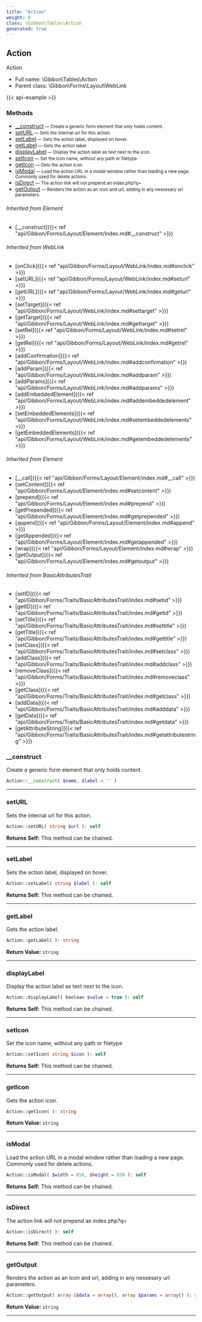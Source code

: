 ```yaml
---
title: "Action"
weight: 0
class: \Gibbon\Tables\Action
generated: true
---
```


## Action

Action



* Full name: \Gibbon\Tables\Action
* Parent class: \Gibbon\Forms\Layout\WebLink

{{< api-example >}} 



### Methods

- [__construct](#__construct)<small> — Create a generic form element that only holds content.</small>
- [setURL](#seturl)<small> — Sets the internal url for this action.</small>
- [setLabel](#setlabel)<small> — Sets the action label, displayed on hover.</small>
- [getLabel](#getlabel)<small> — Gets the action label.</small>
- [displayLabel](#displaylabel)<small> — Display the action label as text next to the icon.</small>
- [setIcon](#seticon)<small> — Set the icon name, without any path or filetype</small>
- [getIcon](#geticon)<small> — Gets the action icon.</small>
- [isModal](#ismodal)<small> — Load the action URL in a modal window rather than loading a new page. Commonly used for delete actions.</small>
- [isDirect](#isdirect)<small> — The action link will not prepend an index.php?q=</small>
- [getOutput](#getoutput)<small> — Renders the action as an icon and url, adding in any nessesary url parameters.</small>




###### Inherited from Element
- [__construct]({{< ref "api/Gibbon/Forms/Layout/Element/index.md#__construct" >}})

###### Inherited from WebLink
- [onClick]({{< ref "api/Gibbon/Forms/Layout/WebLink/index.md#onclick" >}})
- [setURL]({{< ref "api/Gibbon/Forms/Layout/WebLink/index.md#seturl" >}})
- [getURL]({{< ref "api/Gibbon/Forms/Layout/WebLink/index.md#geturl" >}})
- [setTarget]({{< ref "api/Gibbon/Forms/Layout/WebLink/index.md#settarget" >}})
- [getTarget]({{< ref "api/Gibbon/Forms/Layout/WebLink/index.md#gettarget" >}})
- [setRel]({{< ref "api/Gibbon/Forms/Layout/WebLink/index.md#setrel" >}})
- [getRel]({{< ref "api/Gibbon/Forms/Layout/WebLink/index.md#getrel" >}})
- [addConfirmation]({{< ref "api/Gibbon/Forms/Layout/WebLink/index.md#addconfirmation" >}})
- [addParam]({{< ref "api/Gibbon/Forms/Layout/WebLink/index.md#addparam" >}})
- [addParams]({{< ref "api/Gibbon/Forms/Layout/WebLink/index.md#addparams" >}})
- [addEmbeddedElement]({{< ref "api/Gibbon/Forms/Layout/WebLink/index.md#addembeddedelement" >}})
- [setEmbeddedElements]({{< ref "api/Gibbon/Forms/Layout/WebLink/index.md#setembeddedelements" >}})
- [getEmbeddedElements]({{< ref "api/Gibbon/Forms/Layout/WebLink/index.md#getembeddedelements" >}})

###### Inherited from Element
- [__call]({{< ref "api/Gibbon/Forms/Layout/Element/index.md#__call" >}})
- [setContent]({{< ref "api/Gibbon/Forms/Layout/Element/index.md#setcontent" >}})
- [prepend]({{< ref "api/Gibbon/Forms/Layout/Element/index.md#prepend" >}})
- [getPrepended]({{< ref "api/Gibbon/Forms/Layout/Element/index.md#getprepended" >}})
- [append]({{< ref "api/Gibbon/Forms/Layout/Element/index.md#append" >}})
- [getAppended]({{< ref "api/Gibbon/Forms/Layout/Element/index.md#getappended" >}})
- [wrap]({{< ref "api/Gibbon/Forms/Layout/Element/index.md#wrap" >}})
- [getOutput]({{< ref "api/Gibbon/Forms/Layout/Element/index.md#getoutput" >}})

###### Inherited from BasicAttributesTrait
- [setID]({{< ref "api/Gibbon/Forms/Traits/BasicAttributesTrait/index.md#setid" >}})
- [getID]({{< ref "api/Gibbon/Forms/Traits/BasicAttributesTrait/index.md#getid" >}})
- [setTitle]({{< ref "api/Gibbon/Forms/Traits/BasicAttributesTrait/index.md#settitle" >}})
- [getTitle]({{< ref "api/Gibbon/Forms/Traits/BasicAttributesTrait/index.md#gettitle" >}})
- [setClass]({{< ref "api/Gibbon/Forms/Traits/BasicAttributesTrait/index.md#setclass" >}})
- [addClass]({{< ref "api/Gibbon/Forms/Traits/BasicAttributesTrait/index.md#addclass" >}})
- [removeClass]({{< ref "api/Gibbon/Forms/Traits/BasicAttributesTrait/index.md#removeclass" >}})
- [getClass]({{< ref "api/Gibbon/Forms/Traits/BasicAttributesTrait/index.md#getclass" >}})
- [addData]({{< ref "api/Gibbon/Forms/Traits/BasicAttributesTrait/index.md#adddata" >}})
- [getData]({{< ref "api/Gibbon/Forms/Traits/BasicAttributesTrait/index.md#getdata" >}})
- [getAttributeString]({{< ref "api/Gibbon/Forms/Traits/BasicAttributesTrait/index.md#getattributestring" >}})



### __construct

Create a generic form element that only holds content.

```php
Action::__construct( $name, $label = '' )
```









---

### setURL

Sets the internal url for this action.

```php
Action::setURL( string $url ): self
```






**Returns Self:** This method can be chained.



---

### setLabel

Sets the action label, displayed on hover.

```php
Action::setLabel( string $label ): self
```






**Returns Self:** This method can be chained.



---

### getLabel

Gets the action label.

```php
Action::getLabel( ): string
```






**Return Value:**
`string`  



---

### displayLabel

Display the action label as text next to the icon.

```php
Action::displayLabel( boolean $value = true ): self
```






**Returns Self:** This method can be chained.



---

### setIcon

Set the icon name, without any path or filetype

```php
Action::setIcon( string $icon ): self
```






**Returns Self:** This method can be chained.



---

### getIcon

Gets the action icon.

```php
Action::getIcon( ): string
```






**Return Value:**
`string`  



---

### isModal

Load the action URL in a modal window rather than loading a new page. Commonly used for delete actions.

```php
Action::isModal( $width = 650, $height = 650 ): self
```






**Returns Self:** This method can be chained.



---

### isDirect

The action link will not prepend an index.php?q=

```php
Action::isDirect( ): self
```






**Returns Self:** This method can be chained.



---

### getOutput

Renders the action as an icon and url, adding in any nessesary url parameters.

```php
Action::getOutput( array &$data = array(), array $params = array() ): string
```






**Return Value:**
`string`  



---

